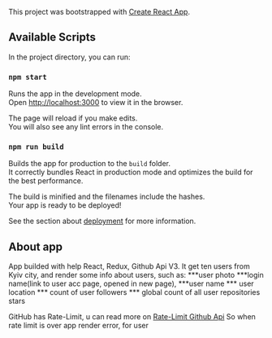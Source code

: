 This project was bootstrapped with [Create React App](https://github.com/facebook/create-react-app).

## Available Scripts

In the project directory, you can run:

### `npm start`

Runs the app in the development mode.<br>
Open [http://localhost:3000](http://localhost:3000) to view it in the browser.

The page will reload if you make edits.<br>
You will also see any lint errors in the console.


### `npm run build`

Builds the app for production to the `build` folder.<br>
It correctly bundles React in production mode and optimizes the build for the best performance.

The build is minified and the filenames include the hashes.<br>
Your app is ready to be deployed!

See the section about [deployment](https://facebook.github.io/create-react-app/docs/deployment) for more information.

## About app

App builded with help React, Redux, Github Api V3. It get ten users from Kyiv city, and render some info about users, such as: 
***user photo
 ***login name(link to user acc page, opened in new page), 
 ***user name
 *** user location
 *** count of user followers
 *** global count of all user repositories stars 

 GitHub has Rate-Limit, u can read more on [Rate-Limit Github Api](https://developer.github.com/v3/rate_limit/)
 So when rate limit is over app render error, for user